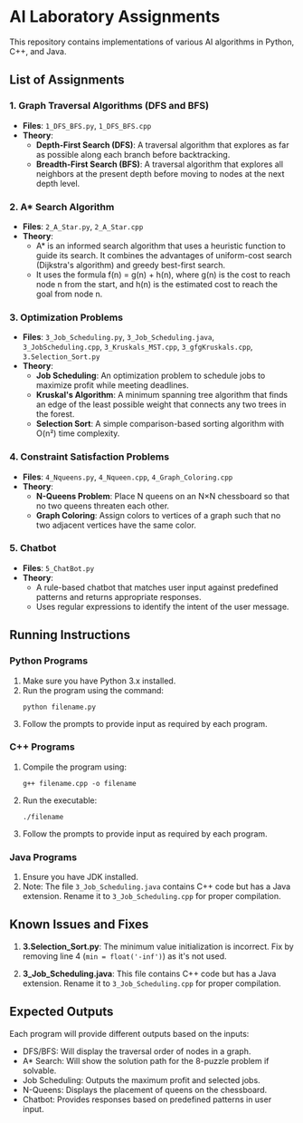 # AI Laboratory Assignments

This repository contains implementations of various AI algorithms in Python, C++, and Java.

## List of Assignments

### 1. Graph Traversal Algorithms (DFS and BFS)
- **Files**: `1_DFS_BFS.py`, `1_DFS_BFS.cpp`
- **Theory**: 
  - **Depth-First Search (DFS)**: A traversal algorithm that explores as far as possible along each branch before backtracking.
  - **Breadth-First Search (BFS)**: A traversal algorithm that explores all neighbors at the present depth before moving to nodes at the next depth level.

### 2. A* Search Algorithm
- **Files**: `2_A_Star.py`, `2_A_Star.cpp`
- **Theory**:
  - A* is an informed search algorithm that uses a heuristic function to guide its search. It combines the advantages of uniform-cost search (Dijkstra's algorithm) and greedy best-first search.
  - It uses the formula f(n) = g(n) + h(n), where g(n) is the cost to reach node n from the start, and h(n) is the estimated cost to reach the goal from node n.

### 3. Optimization Problems
- **Files**: `3_Job_Scheduling.py`, `3_Job_Scheduling.java`, `3_JobScheduling.cpp`, `3_Kruskals_MST.cpp`, `3_gfgKruskals.cpp`, `3.Selection_Sort.py`
- **Theory**:
  - **Job Scheduling**: An optimization problem to schedule jobs to maximize profit while meeting deadlines.
  - **Kruskal's Algorithm**: A minimum spanning tree algorithm that finds an edge of the least possible weight that connects any two trees in the forest.
  - **Selection Sort**: A simple comparison-based sorting algorithm with O(n²) time complexity.

### 4. Constraint Satisfaction Problems
- **Files**: `4_Nqueens.py`, `4_Nqueen.cpp`, `4_Graph_Coloring.cpp`
- **Theory**:
  - **N-Queens Problem**: Place N queens on an N×N chessboard so that no two queens threaten each other.
  - **Graph Coloring**: Assign colors to vertices of a graph such that no two adjacent vertices have the same color.

### 5. Chatbot
- **Files**: `5_ChatBot.py`
- **Theory**:
  - A rule-based chatbot that matches user input against predefined patterns and returns appropriate responses.
  - Uses regular expressions to identify the intent of the user message.

## Running Instructions

### Python Programs
1. Make sure you have Python 3.x installed.
2. Run the program using the command:
   ```
   python filename.py
   ```
3. Follow the prompts to provide input as required by each program.

### C++ Programs
1. Compile the program using:
   ```
   g++ filename.cpp -o filename
   ```
2. Run the executable:
   ```
   ./filename
   ```
3. Follow the prompts to provide input as required by each program.

### Java Programs
1. Ensure you have JDK installed.
2. Note: The file `3_Job_Scheduling.java` contains C++ code but has a Java extension. Rename it to `3_Job_Scheduling.cpp` for proper compilation.

## Known Issues and Fixes

1. **3.Selection_Sort.py**: The minimum value initialization is incorrect. Fix by removing line 4 (`min = float('-inf')`) as it's not used.

2. **3_Job_Scheduling.java**: This file contains C++ code but has a Java extension. Rename it to `3_Job_Scheduling.cpp` for proper compilation.

## Expected Outputs

Each program will provide different outputs based on the inputs:

- DFS/BFS: Will display the traversal order of nodes in a graph.
- A* Search: Will show the solution path for the 8-puzzle problem if solvable.
- Job Scheduling: Outputs the maximum profit and selected jobs.
- N-Queens: Displays the placement of queens on the chessboard.
- Chatbot: Provides responses based on predefined patterns in user input.
